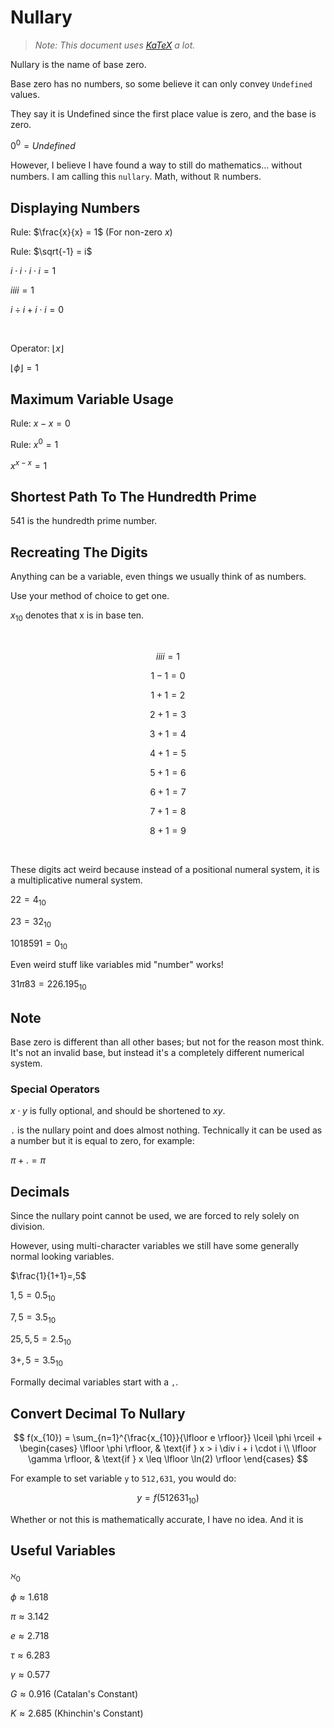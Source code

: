 # Nullary
> *Note: This document uses [KaTeX](https://katex.org/#demo) a lot.*

Nullary is the name of base zero.

Base zero has no numbers, so some believe it can only convey `Undefined` values.

They say it is Undefined since the first place value is zero, and the base is zero.

$0^{0} = Undefined$

However, I believe I have found a way to still do mathematics... without numbers. I am calling this `nullary`. Math, without $ℝ$ numbers.

## Displaying Numbers
Rule: $\frac{x}{x} = 1$ (For non-zero $x$)

Rule: $\sqrt{-1} = i$

$i \cdot i \cdot i \cdot i = 1$

$iiii = 1$

$i \div i + i \cdot i = 0$

<br>

Operator: $\lfloor x \rfloor$

$\lfloor \phi \rfloor = 1$

## Maximum Variable Usage
Rule: $x - x = 0$

Rule: $x^{0} = 1$

$x^{x-x} = 1$

## Shortest Path To The Hundredth Prime
541 is the hundredth prime number.

## Recreating The Digits
Anything can be a variable, even things we usually think of as numbers.

Use your method of choice to get one.

$x_{10}$ denotes that x is in base ten.

<br>

$$
iiii = 1
$$

$$
1 - 1 = 0
$$

$$
1 + 1 = 2
$$

$$
2 + 1 = 3
$$

$$
3 + 1 = 4
$$

$$
4 + 1 = 5
$$

$$
5 + 1 = 6
$$

$$
6 + 1 = 7
$$

$$
7 + 1 = 8
$$

$$
8 + 1 = 9
$$

<br>

These digits act weird because instead of a positional numeral system, it is a multiplicative numeral system.

$22 = 4_{10}$

$23=32_{10}$

$1018591=0_{10}$

Even weird stuff like variables mid "number" works!

$31 \pi 83=226.195_{10}$

## Note
Base zero is different than all other bases; but not for the reason most think. It's not an invalid base, but instead it's a completely different numerical system.

### Special Operators
$x \cdot y$ is fully optional, and should be shortened to $xy$.

`.` is the nullary point and does almost nothing. Technically it can be used as a number but it is equal to zero, for example:

$\pi + . = \pi$

## Decimals
Since the nullary point cannot be used, we are forced to rely solely on division.

However, using multi-character variables we still have some generally normal looking variables.

$\frac{1}{1+1}=,5$

$1,5=0.5_{10}$

$7,5=3.5_{10}$

$25,5,5=2.5_{10}$

$3+,5=3.5_{10}$

Formally decimal variables start with a `,`.

## Convert Decimal To Nullary

$$
f(x_{10}) =
\sum_{n=1}^{\frac{x_{10}}{\lfloor e \rfloor}} \lceil \phi \rceil
+
\begin{cases}
  \lfloor \phi \rfloor,   & \text{if } x >    i \div i + i \cdot i \\
  \lfloor \gamma \rfloor, & \text{if } x \leq \lfloor \ln(2) \rfloor
\end{cases}
$$

For example to set variable `y` to `512,631`, you would do:

$$
y = f(512631_{10})
$$

Whether or not this is mathematically accurate, I have no idea. And it is 

## Useful Variables
$\aleph_0$

$\phi \approx 1.618$

$\pi \approx 3.142$

$e \approx 2.718$

$\tau \approx 6.283$

$\gamma \approx 0.577$

$G \approx 0.916$ (Catalan's Constant)

$K \approx 2.685$ (Khinchin's Constant)
